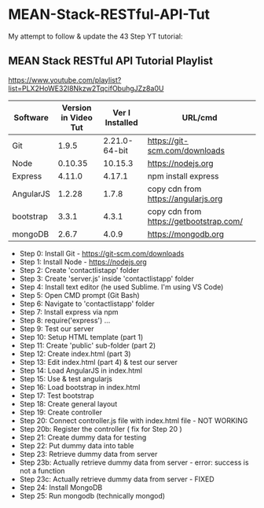 # MEAN-Stack-RESTful-API-Tut
My attempt to follow &amp; update the 43 Step YT tutorial:  
## MEAN Stack RESTful API Tutorial Playlist  
https://www.youtube.com/playlist?list=PLX2HoWE32I8Nkzw2TqcifObuhgJZz8a0U


Software | Version in Video Tut | Ver I Installed | URL/cmd
------------ | ------------ | ------------- |  -------------
Git | 1.9.5 | 2.21.0-64-bit | https://git-scm.com/downloads
Node | 0.10.35 | 10.15.3 | https://nodejs.org
Express | 4.11.0 | 4.17.1 | npm install express
AngularJS | 1.2.28 | 1.7.8 | copy cdn from https://angularjs.org
bootstrap | 3.3.1 | 4.3.1 | copy cdn from https://getbootstrap.com/
mongoDB | 2.6.7 | 4.0.9 | https://mongodb.org 


* Step 0: Install Git - https://git-scm.com/downloads
* Step 1: Install Node - https://nodejs.org
* Step 2: Create 'contactlistapp' folder
* Step 3: Create 'server.js' inside 'contactlistapp' folder
* Step 4: Install text editor (he used Sublime. I'm using VS Code)
* Step 5: Open CMD prompt (Git Bash)
* Step 6: Navigate to 'contactlistapp' folder
* Step 7: Install express via npm
* Step 8: require('express') ...
* Step 9: Test our server
* Step 10: Setup HTML template (part 1)
* Step 11: Create 'public' sub-folder (part 2)
* Step 12: Create index.html (part 3)
* Step 13: Edit index.html (part 4) & test our server
* Step 14: Load AngularJS in index.html
* Step 15: Use & test angularjs
* Step 16: Load bootstrap in index.html
* Step 17: Test bootstrap
* Step 18: Create general layout
* Step 19: Create controller
* Step 20: Connect controller.js file with index.html file - NOT WORKING
* Step 20b: Register the controller ( fix for Step 20 )
* Step 21: Create dummy data for testing
* Step 22: Put dummy data into table
* Step 23: Retrieve dummy data from server
* Step 23b: Actually retrieve dummy data from server - error: success is not a function
* Step 23c: Actually retrieve dummy data from server - FIXED
* Step 24: Install MongoDB
* Step 25: Run mongodb (technically mongod)